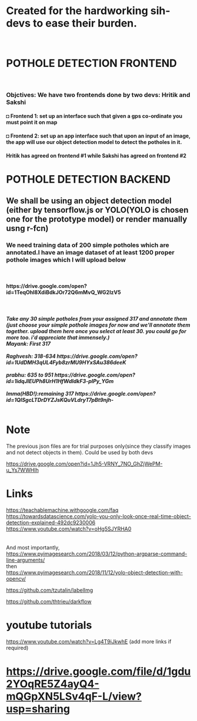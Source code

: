 <h1>Created for the hardworking sih-devs to ease their burden.</h1>
<br>
<h1>POTHOLE DETECTION FRONTEND</h1>
<br>
<h3>Objctives: We have two frontends done by two devs: Hritik and Sakshi</h3>
<h4>◘ Frontend 1: set up an interface such that given a gps co-ordinate you must point it on map </h4>
<h4>◘ Frontend 2: set up an app interface such that upon an input of an image, the app will use our object detection model to detect the potholes in it.</h4>
<h4>Hritik has agreed on frontend #1 while Sakshi has agreed on frontend #2 </h4>

# POTHOLE DETECTION BACKEND
<h2>We shall be using an object detection model (either by tensorflow.js or YOLO(YOLO is chosen one for the prototype model) or render manually usng r-fcn)</h2>
<h3>We need training data of 200 simple potholes which are annotated.I have an image dataset of at least 1200 proper pothole images which I will upload below</h3>
<br>
<h4>https://drive.google.com/open?id=1TeqOhl8XdiBdkJOr72Q6mMvQ_WG2IzV5</h4>
<br>
<h5> Take any 30 simple potholes from your assigned 317 and annotate them (just choose your simple pothole images for now and we'll annotate them together. upload them here once you select at least 30. you could go for more too. i'd appreciate that immensely.)
<br>
Mayank: First 317 <br>
<br>
Raghvesh: 318-634 https://drive.google.com/open?id=1UdDMH3qUL4Fyb8zrMU9HYxSAu386deeK<br>
<br>
prabhu: 635 to 951 https://drive.google.com/open?id=1idqJIEUPh8UrH1HfWdldkF3-pIPy_YGm<br>
<br>
Imma(HBD!):remaining 317 https://drive.google.com/open?id=1QISgcLTDrDYZJsKQuVLdryT7pBt9njh-<br> 
<br>
  
# Note <br>
The previous json files are for trial purposes only(since they classify images and not detect objects in them). Could be used by both devs 
<br>
  
  
 https://drive.google.com/open?id=1Jh5-VRNY_7NO_GhZjWePM-u_Ys7WWHIh
 
 
# Links <br>
https://teachablemachine.withgoogle.com/faq <br>
https://towardsdatascience.com/yolo-you-only-look-once-real-time-object-detection-explained-492dc9230006 <br>
https://www.youtube.com/watch?v=oHg5SJYRHA0 <br>
<br><br>And most importantly,<br>
https://www.pyimagesearch.com/2018/03/12/python-argparse-command-line-arguments/ <br>
then <br>
https://www.pyimagesearch.com/2018/11/12/yolo-object-detection-with-opencv/
<br>

https://github.com/tzutalin/labelImg  <br>

https://github.com/thtrieu/darkflow
<br>



# youtube tutorials <br>
https://www.youtube.com/watch?v=Lg4T9iJkwhE
(add more links if required)

# https://drive.google.com/file/d/1gdu2YOqRE5Z4ayQ4-mQGpXN5LSv4qF-L/view?usp=sharing

